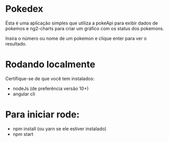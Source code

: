 # Pokedex

Ésta é uma aplicação simples que utiliza a pokeApi para exibir dados de pokemos
e ng2-charts para criar um gráfico com os status dos pokemons.

Insira o número ou nome de um pokemon e clique enter para ver o resultado.

# Rodando localmente

Certifique-se de que você tem instalados:

  - nodeJs (de preferência versão 10+)
  - angular cli

# Para iniciar rode:

  - npm install (ou yarn se ele estiver instalado)
  - npm start



